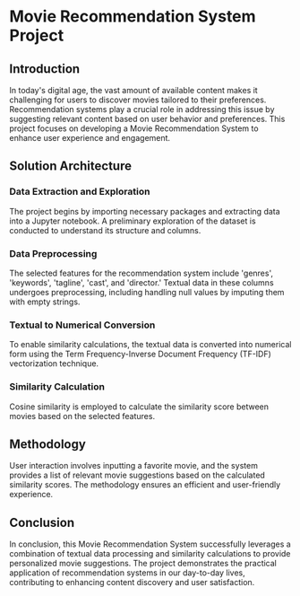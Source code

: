 # Movie Recommendation System Project

## Introduction

In today's digital age, the vast amount of available content makes it challenging for users to discover movies tailored to their preferences. Recommendation systems play a crucial role in addressing this issue by suggesting relevant content based on user behavior and preferences. This project focuses on developing a Movie Recommendation System to enhance user experience and engagement.

## Solution Architecture

### Data Extraction and Exploration

The project begins by importing necessary packages and extracting data into a Jupyter notebook. A preliminary exploration of the dataset is conducted to understand its structure and columns.

### Data Preprocessing

The selected features for the recommendation system include 'genres', 'keywords', 'tagline', 'cast', and 'director.' Textual data in these columns undergoes preprocessing, including handling null values by imputing them with empty strings.

### Textual to Numerical Conversion

To enable similarity calculations, the textual data is converted into numerical form using the Term Frequency-Inverse Document Frequency (TF-IDF) vectorization technique.

### Similarity Calculation

Cosine similarity is employed to calculate the similarity score between movies based on the selected features.

## Methodology

User interaction involves inputting a favorite movie, and the system provides a list of relevant movie suggestions based on the calculated similarity scores. The methodology ensures an efficient and user-friendly experience.

## Conclusion

In conclusion, this Movie Recommendation System successfully leverages a combination of textual data processing and similarity calculations to provide personalized movie suggestions. The project demonstrates the practical application of recommendation systems in our day-to-day lives, contributing to enhancing content discovery and user satisfaction.

